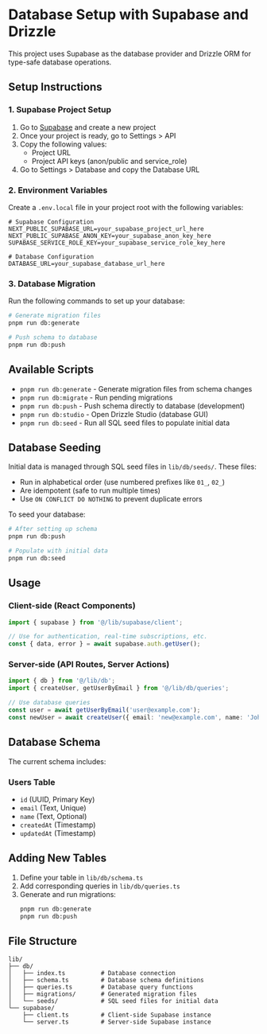 # Database Setup with Supabase and Drizzle

This project uses Supabase as the database provider and Drizzle ORM for type-safe database operations.

## Setup Instructions

### 1. Supabase Project Setup
1. Go to [Supabase](https://supabase.com) and create a new project
2. Once your project is ready, go to Settings > API
3. Copy the following values:
   - Project URL
   - Project API keys (anon/public and service_role)
4. Go to Settings > Database and copy the Database URL

### 2. Environment Variables
Create a `.env.local` file in your project root with the following variables:

```env
# Supabase Configuration
NEXT_PUBLIC_SUPABASE_URL=your_supabase_project_url_here
NEXT_PUBLIC_SUPABASE_ANON_KEY=your_supabase_anon_key_here
SUPABASE_SERVICE_ROLE_KEY=your_supabase_service_role_key_here

# Database Configuration
DATABASE_URL=your_supabase_database_url_here
```

### 3. Database Migration
Run the following commands to set up your database:

```bash
# Generate migration files
pnpm run db:generate

# Push schema to database
pnpm run db:push
```

## Available Scripts

- `pnpm run db:generate` - Generate migration files from schema changes
- `pnpm run db:migrate` - Run pending migrations
- `pnpm run db:push` - Push schema directly to database (development)
- `pnpm run db:studio` - Open Drizzle Studio (database GUI)
- `pnpm run db:seed` - Run all SQL seed files to populate initial data

## Database Seeding

Initial data is managed through SQL seed files in `lib/db/seeds/`. These files:
- Run in alphabetical order (use numbered prefixes like `01_`, `02_`)
- Are idempotent (safe to run multiple times)
- Use `ON CONFLICT DO NOTHING` to prevent duplicate errors

To seed your database:
```bash
# After setting up schema
pnpm run db:push

# Populate with initial data
pnpm run db:seed
```

## Usage

### Client-side (React Components)
```typescript
import { supabase } from '@/lib/supabase/client';

// Use for authentication, real-time subscriptions, etc.
const { data, error } = await supabase.auth.getUser();
```

### Server-side (API Routes, Server Actions)
```typescript
import { db } from '@/lib/db';
import { createUser, getUserByEmail } from '@/lib/db/queries';

// Use database queries
const user = await getUserByEmail('user@example.com');
const newUser = await createUser({ email: 'new@example.com', name: 'John Doe' });
```

## Database Schema

The current schema includes:

### Users Table
- `id` (UUID, Primary Key)
- `email` (Text, Unique)
- `name` (Text, Optional)
- `createdAt` (Timestamp)
- `updatedAt` (Timestamp)

## Adding New Tables

1. Define your table in `lib/db/schema.ts`
2. Add corresponding queries in `lib/db/queries.ts`
3. Generate and run migrations:
   ```bash
   pnpm run db:generate
   pnpm run db:push
   ```

## File Structure

```
lib/
├── db/
│   ├── index.ts          # Database connection
│   ├── schema.ts         # Database schema definitions
│   ├── queries.ts        # Database query functions
│   ├── migrations/       # Generated migration files
│   └── seeds/            # SQL seed files for initial data
└── supabase/
    ├── client.ts         # Client-side Supabase instance
    └── server.ts         # Server-side Supabase instance
``` 